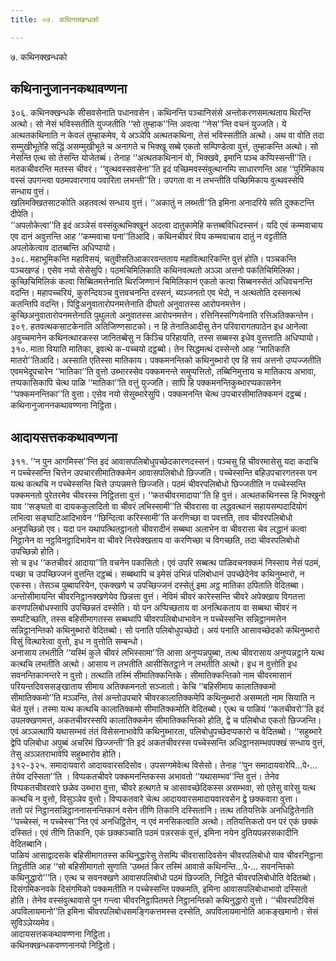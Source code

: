 ```yaml
---
title: ०७. कथिनक्खन्धको

---
```

७. कथिनक्खन्धको  


## कथिनानुजाननकथावण्णना

३०६. कथिनक्खन्धके सीसवसेनाति पधानवसेन। कथिनन्ति पञ्चानिसंसे अन्तोकरणसमत्थताय थिरन्ति अत्थो। सो नेसं भविस्सतीति युज्जतीति ‘‘सो तुम्हाक’’न्ति अवत्वा ‘‘नेस’’न्ति वचनं युज्जति। ये अत्थतकथिनाति न केवलं तुम्हाकमेव, ये अञ्ञेपि अत्थतकथिना, तेसं भविस्सतीति अत्थो। अथ वा वोति तदा सम्मुखीभूतेहि सद्धिं असम्मुखीभूते च अनागते च भिक्खू सब्बे एकतो सम्पिण्डेत्वा वुत्तं, तुम्हाकन्ति अत्थो। सो नेसन्ति एत्थ सो तेसन्ति योजेतब्बं। तेनाह ‘‘अत्थतकथिनानं वो, भिक्खवे, इमानि पञ्च कप्पिस्सन्ती’’ति। मतकचीवरन्ति मतस्स चीवरं। ‘‘वुत्थवस्सवसेना’’ति इदं पच्छिमवस्संवुत्थानम्पि साधारणन्ति आह ‘‘पुरिमिकाय वस्सं उपगन्त्वा पठमपवारणाय पवारिता लभन्ती’’ति। उपगता वा न लभन्तीति पच्छिमिकाय वुत्थवस्सेपि सन्धाय वुत्तं।  
खलिमक्खितसाटकोति अहतवत्थं सन्धाय वुत्तं। ‘‘अकातुं न लब्भती’’ति इमिना अनादरिये सति दुक्कटन्ति दीपेति।  
‘‘अपलोकेत्वा’’ति इदं अञ्ञेसं वस्संवुत्थभिक्खूनं अदत्वा दातुकामेहि कत्तब्बविधिदस्सनं। यदि एवं कम्मवाचाय एव दानं अवुत्तन्ति आह ‘‘कम्मवाचा पना’’तिआदि। कथिनचीवरं विय कम्मवाचाय दातुं न वट्टतीति अपलोकेत्वाव दातब्बन्ति अधिप्पायो।  
३०८. महाभूमिकन्ति महाविसयं, चतुवीसतिआकारवन्तताय महावित्थारिकन्ति वुत्तं होति। पञ्चकन्ति पञ्चखण्डं। एसेव नयो सेसेसुपि। पठमचिमिलिकाति कथिनवत्थतो अञ्ञा अत्तनो पकतिचिमिलिका। कुच्छिचिमिलिकं कत्वा सिब्बितमत्तेनाति थिरजिण्णानं चिमिलिकानं एकतो कत्वा सिब्बनस्सेतं अधिवचनन्ति वदन्ति। महापच्चरियं, कुरुन्दियञ्च वुत्तवचनन्ति दस्सनं, ब्यञ्जनतो एव भेदो, न अत्थतोति दस्सनत्थं कतन्तिपि वदन्ति। पिट्ठिअनुवातारोपनमत्तेनाति दीघतो अनुवातस्स आरोपनमत्तेन। कुच्छिअनुवातारोपनमत्तेनाति पुथुलतो अनुवातस्स आरोपनमत्तेन। रत्तिनिस्सग्गियेनाति रत्तिअतिक्कन्तेन।  
३०९. हतवत्थकसाटकेनाति अतिजिण्णसाटको। न हि तेनातिआदीसु तेन परिवारागतपाठेन इध आनेत्वा अवुच्चमानेन कथिनत्थारकस्स जानितब्बेसु न किञ्चि परिहायति, तस्स सब्बस्स इधेव वुत्तत्ताति अधिप्पायो।  
३१०. माता वियाति मातिका, इवत्थे क-पच्चयो दट्ठब्बो। तेन सिद्धमत्थं दस्सेन्तो आह ‘‘मातिकाति मातरो’’तिआदि। अस्साति एतिस्सा मातिकाय। पक्कमनन्तिको कथिनुब्भारो एव हि सयं अत्तनो उप्पज्जतीति एवमभेदूपचारेन ‘‘मातिका’’ति वुत्तो उब्भारस्सेव पक्कमनन्ते समुप्पत्तितो, तब्बिनिमुत्ताय च मातिकाय अभावा, तप्पकासिकापि चेत्थ पाळि ‘‘मातिका’’ति वत्तुं युज्जति। सापि हि पक्कमनन्तिकुब्भारप्पकासनेन ‘‘पक्कमनन्तिका’’ति वुत्ता। एसेव नयो सेसुब्भारेसुपि। पक्कमनन्ति चेत्थ उपचारसीमातिक्कमनं दट्ठब्बं।  
कथिनानुजाननकथावण्णना निट्ठिता।  


## आदायसत्तककथावण्णना

३११. ‘‘न पुन आगमिस्स’’न्ति इदं आवासपलिबोधुपच्छेदकारणदस्सनं। पञ्चसु हि चीवरमासेसु यदा कदाचि न पच्चेस्सन्ति चित्तेन उपचारसीमातिक्कमेन आवासपलिबोधो छिज्जति। पच्चेस्सन्ति बहिउपचारगतस्स पन यत्थ कत्थचि न पच्चेस्सन्ति चित्ते उप्पन्नमत्ते छिज्जति। पठमं चीवरपलिबोधो छिज्जतीति न पच्चेस्सन्ति पक्कमनतो पुरेतरमेव चीवरस्स निट्ठितत्ता वुत्तं। ‘‘कतचीवरमादाया’’ति हि वुत्तं। अत्थतकथिनस्स हि भिक्खुनो याव ‘‘सङ्घतो वा दायककुलादितो वा चीवरं लभिस्सामी’’ति चीवरासा वा लद्धवत्थानं सहायसम्पदादियोगं लभित्वा सङ्घाटिआदिभावेन ‘‘छिन्दित्वा करिस्सामी’’ति करणिच्छा वा पवत्तति, ताव चीवरपलिबोधो अनुपच्छिन्नो एव। यदा पन यथापत्थितट्ठानतो चीवरादीनं सब्बथा अलाभेन वा चीवरासा चेव लद्धानं कत्वा निट्ठानेन वा नट्ठविनट्ठादिभावेन वा चीवरे निरपेक्खताय वा करणिच्छा च विगच्छति, तदा चीवरपलिबोधो उपच्छिन्नो होति।  
सो च इध ‘‘कतचीवरं आदाया’’ति वचनेन पकासितो। एवं उपरि सब्बत्थ पाळिवचनक्कमं निस्साय नेसं पठमं, पच्छा च उपच्छिज्जनं वुत्तन्ति दट्ठब्बं। सब्बथापि च इमेसं उभिन्नं पलिबोधानं उपच्छेदेनेव कथिनुब्भारो, न एकस्स। तेसञ्च पुब्बापरियेन, एकक्खणे च उपच्छिज्जनं दस्सेतुं इमा अट्ठ मातिका ठपिताति वेदितब्बा। अन्तोसीमायन्ति चीवरनिट्ठानक्खणेयेव छिन्नत्ता वुत्तं। नेविमं चीवरं कारेस्सन्ति चीवरे अपेक्खाय विगतत्ता करणपलिबोधस्सापि उपच्छिन्नतं दस्सेति। यो पन अप्पिच्छताय वा अनत्थिकताय वा सब्बथा चीवरं न सम्पटिच्छति, तस्स बहिसीमागतस्स सब्बथापि चीवरपलिबोधाभावेन न पच्चेस्सन्ति सन्निट्ठानमत्तेन सन्निट्ठानन्तिको कथिनुब्भारो वेदितब्बो। सो पनाति पलिबोधुपच्छेदो। अयं पनाति आसावच्छेदको कथिनुब्भारो विसुं वित्थारेत्वा वुत्तो, इध न वुत्तोति सम्बन्धो।  
अनासाय लभतीति ‘‘यस्मिं कुले चीवरं लभिस्सामा’’ति आसा अनुप्पन्नपुब्बा, तत्थ चीवरासाय अनुप्पन्नट्ठाने यत्थ कत्थचि लभतीति अत्थो। आसाय न लभतीति आसीसितट्ठाने न लभतीति अत्थो। इध न वुत्तोति इध सवनन्तिकानन्तरे न वुत्तो। तत्थाति तस्मिं सीमातिक्कन्तिके। सीमातिक्कन्तिको नाम चीवरमासानं परियन्तदिवससङ्खाताय सीमाय अतिक्कमनतो सञ्जातो। केचि ‘‘बहिसीमाय कालातिक्कमो सीमातिक्कमो’’ति मञ्ञन्ति, तेसं अन्तोउपचारे चीवरकालातिक्कमेपि कथिनुब्भारो असम्मतो नाम सियाति न चेतं युत्तं। तस्मा यत्थ कत्थचि कालातिक्कमो सीमातिक्कमोति वेदितब्बो। एत्थ च पाळियं ‘‘कतचीवरो’’ति इदं उपलक्खणमत्तं, अकतचीवरस्सपि कालातिक्कमेन सीमातिक्कन्तिको होति, द्वे च पलिबोधा एकतो छिज्जन्ति। एवं अञ्ञत्थापि यथासम्भवं तंतं विसेसनाभावेपि कथिनुब्भारता, पलिबोधुपच्छेदप्पकारो च वेदितब्बो। ‘‘सहुब्भारे द्वेपि पलिबोधा अपुब्बं अचरिमं छिज्जन्ती’’ति इदं अकतचीवरस्स पच्चेस्सन्ति अधिट्ठानसम्भवपक्खं सन्धाय वुत्तं, तेसु अञ्ञतराभावेपि सहुब्भारोव होति।  
३१२-३२५. समादायवारो आदायवारसदिसोव। उपसग्गमेवेत्थ विसेसो। तेनाह ‘‘पुन समादायवारेपि…पे॰… तेयेव दस्सिता’’ति । विप्पकतचीवरे पक्कमनन्तिकस्स अभावतो ‘‘यथासम्भव’’न्ति वुत्तं। तेनेव विप्पकतचीवरवारे छळेव उब्भारा वुत्ता, चीवरे हत्थगते च आसावच्छेदिकस्स असम्भवा, सो एतेसु वारेसु यत्थ कत्थचि न वुत्तो, विसुञ्ञेव वुत्तो। विप्पकतवारे चेत्थ आदायवारसमादायवारवसेन द्वे छक्कवारा वुत्ता।  
ततो परं निट्ठानसन्निट्ठाननासनन्तिकानं वसेन तीणि तिकानि दस्सितानि। तत्थ ततियत्तिके अनधिट्ठितेनाति ‘‘पच्चेस्सं, न पच्चेस्स’’न्ति एवं अनधिट्ठितेन, न एवं मनसिकत्वाति अत्थो। ततियत्तिकतो पन परं एकं छक्कं दस्सितं। एवं तीणि तिकानि, एकं छक्कञ्चाति पठमं पन्नरसकं वुत्तं, इमिना नयेन दुतियपन्नरसकादीनि वेदितब्बानि।  
पाळियं आसाद्वादसके बहिसीमागतस्स कथिनुद्धारेसु तेसम्पि चीवरासादिवसेन चीवरपलिबोधो याव चीवरनिट्ठाना तिट्ठतीति आह ‘‘सो बहिसीमागतो सुणाति ‘उब्भतं किर तस्मिं आवासे कथिनन्ति…पे॰… सवनन्तिको कथिनुद्धारो’’’ति। एत्थ च सवनक्खणे आवासपलिबोधो पठमं छिज्जति, निट्ठिते चीवरपलिबोधोति वेदितब्बो।  
दिसंगमिकनवके दिसंगमिको पक्कमतीति न पच्चेस्सन्ति पक्कमति, इमिना आवासपलिबोधाभावो दस्सितो होति। तेनेव वस्संवुत्थावासे पुन गन्त्वा चीवरनिट्ठापितमत्ते निट्ठानन्तिको कथिनुद्धारो वुत्तो। ‘‘चीवरपटिविसं अपविलायमानो’’ति इमिना चीवरपलिबोधसमङ्गिकत्तमस्स दस्सेति, अपविलायमानोति आकङ्खमानो। सेसं सुविञ्ञेय्यमेव।  
आदायसत्तककथावण्णना निट्ठिता।  
कथिनक्खन्धकवण्णनानयो निट्ठितो।  